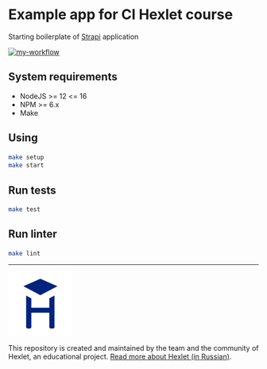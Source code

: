 # Example app for CI Hexlet course

Starting boilerplate of [Strapi](https://strapi.io/) application

[![my-workflow](https://github.com/Posashkov/hexlet-ci-app/actions/workflows/my-workflow.yml/badge.svg)](https://github.com/Posashkov/hexlet-ci-app/actions/workflows/my-workflow.yml)

## System requirements

* NodeJS >= 12 <= 16
* NPM >= 6.x
* Make

## Using

```sh
make setup
make start
```

## Run tests

```sh
make test
```

## Run linter

```sh
make lint
```

---

[![Hexlet Ltd. logo](https://raw.githubusercontent.com/Hexlet/assets/master/images/hexlet_logo128.png)](https://ru.hexlet.io/pages/about?utm_source=github&utm_medium=link&utm_campaign=hexlet-ci-app)

This repository is created and maintained by the team and the community of Hexlet, an educational project. [Read more about Hexlet (in Russian)](https://ru.hexlet.io/pages/about?utm_source=github&utm_medium=link&utm_campaign=hexlet-ci-app).
